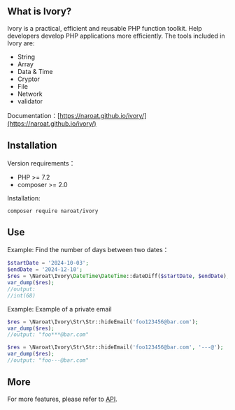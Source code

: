 ## What is Ivory?

Ivory is a practical, efficient and reusable PHP function toolkit. Help developers develop PHP applications more efficiently. The tools included in Ivory are:
- String
- Array
- Data & Time
- Cryptor
- File
- Network
- validator

Documentation：[https://naroat.github.io/ivory/](https://naroat.github.io/ivory/)

## Installation

Version requirements：
- PHP >= 7.2
- composer >= 2.0

Installation:
```shell
composer require naroat/ivory
```

## Use

Example: Find the number of days between two dates：
```php
$startDate = '2024-10-03';
$endDate = '2024-12-10';
$res = \Naroat\Ivory\DateTime\DateTime::dateDiff($startDate, $endDate);
var_dump($res);
//output:
//int(68)
```

Example: Example of a private email

```php
$res = \Naroat\Ivory\Str\Str::hideEmail('foo123456@bar.com');
var_dump($res);
//output: "foo***@bar.com"

$res = \Naroat\Ivory\Str\Str::hideEmail('foo123456@bar.com', '---@');
var_dump($res);
//output: "foo---@bar.com"
```

## More

For more features, please refer to [API](zh-cn/api/string.md).